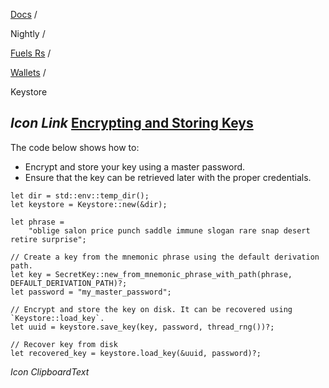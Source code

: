 [Docs](https://docs.fuel.network/) /

Nightly  /

[Fuels Rs](https://docs.fuel.network/docs/nightly/fuels-rs/) /

[Wallets](https://docs.fuel.network/docs/nightly/fuels-rs/wallets/) /

Keystore

## _Icon Link_ [Encrypting and Storing Keys](https://docs.fuel.network/docs/nightly/fuels-rs/wallets/keystore/\#encrypting-and-storing-keys)

The code below shows how to:

- Encrypt and store your key using a master password.
- Ensure that the key can be retrieved later with the proper credentials.

```fuel_Box fuel_Box-idXKMmm-css
let dir = std::env::temp_dir();
let keystore = Keystore::new(&dir);

let phrase =
    "oblige salon price punch saddle immune slogan rare snap desert retire surprise";

// Create a key from the mnemonic phrase using the default derivation path.
let key = SecretKey::new_from_mnemonic_phrase_with_path(phrase, DEFAULT_DERIVATION_PATH)?;
let password = "my_master_password";

// Encrypt and store the key on disk. It can be recovered using `Keystore::load_key`.
let uuid = keystore.save_key(key, password, thread_rng())?;

// Recover key from disk
let recovered_key = keystore.load_key(&uuid, password)?;
```

_Icon ClipboardText_